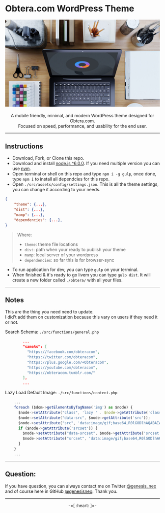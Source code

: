 
# Obtera.com WordPress Theme

<p align="center">
    <img src="./src/assets/img/image-header.jpg"><br><br>
    A mobile friendly, minimal, and modern WordPress theme designed for Obtera.com.<br>
    Focused on speed, performance, and usability for the end user.
</p>

---

## Instructions

* Download, Fork, or Clone this repo.
* Download and install [node.js ^6.0.0](https://nodejs.org/en/). If you need multiple version you can use [nvm](http://nvm.sh).
* Open terminal or shell on this repo and type `npm i -g gulp`, once done, type `npm i` to install all dependcies for this repo.
* Open `./src/assets/config/settings.json`. This is all the theme settings, you can change it according to your needs.
```json
{
    "theme": {...},
    "dist": {...},
    "mamp": {...},
    "dependencies": {...},
}
```

> Where:
> * `theme`: theme file locations
> * `dist`: path when your ready to publish your theme
> * `mamp`: local server of your wordpress
> * `dependencies`: so far this is for browser-sync

* To run application for dev, you can type `gulp` on your terminal.
* When finished & it's ready to go livem you can type `gulp dist`. It will create a new folder called `./obtera/` with all your files.

---

## Notes

This are the thing you need need to update.<br>
I did't add them on customization because this vary on users if they need it or not.

Search Schema: `./src/functions/general.php`
```json
        ...
        "sameAs": [
          "https://facebook.com/obteracom",
          "https://twitter.com/obteracom",
          "https://plus.google.com/+Obteracom",
          "https://youtube.com/obteracom",
          "https://obteracom.tumblr.com/"
        ],
        ...
```

Lazy Load Default Image: `./src/functions/content.php`
```js
    ...
    foreach ($dom->getElementsByTagName('img') as $node) {
      $node->setAttribute("class", 'lazy ' . $node->getAttribute('class'));
      $node->setAttribute("data-src", $node->getAttribute('src'));
      $node->setAttribute("src", 'data:image/gif;base64,R0lGODlhAQABAIAAAP///wAAACH5BAEAAAAALAAAAAABAAEAAAICRAEAOw==');
      if ($node->getAttribute('srcset')) {
        $node->setAttribute("data-srcset", $node->getAttribute('srcset'));
        $node->setAttribute("srcset", 'data:image/gif;base64,R0lGODlhAQABAIAAAP///wAAACH5BAEAAAAALAAAAAABAAEAAAICRAEAOw==');
      }
    }
    ...
```

---

## Question:

If you have question, you can always contact me on Twitter [@genesis_neo](https://twitter.com/genesis_neo) and of course here in GitHub [@genesisneo](https://github.com/genesisneo). Thank you.

---

<p align="center">-=[ :heart: ]=-</p>